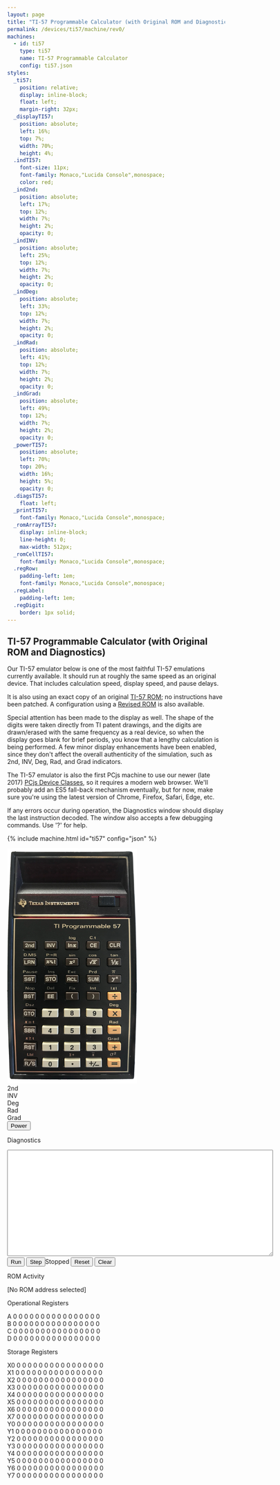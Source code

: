 ```yaml
---
layout: page
title: "TI-57 Programmable Calculator (with Original ROM and Diagnostics)"
permalink: /devices/ti57/machine/rev0/
machines:
  - id: ti57
    type: ti57
    name: TI-57 Programmable Calculator
    config: ti57.json
styles:
  _ti57:
    position: relative;
    display: inline-block;
    float: left;
    margin-right: 32px;
  _displayTI57:
    position: absolute;
    left: 16%;
    top: 7%;
    width: 70%;
    height: 4%;
  .indTI57:
    font-size: 11px;
    font-family: Monaco,"Lucida Console",monospace;
    color: red;
  _ind2nd:
    position: absolute;
    left: 17%;
    top: 12%;
    width: 7%;
    height: 2%;
    opacity: 0;
  _indINV:
    position: absolute;
    left: 25%;
    top: 12%;
    width: 7%;
    height: 2%;
    opacity: 0;
  _indDeg:
    position: absolute;
    left: 33%;
    top: 12%;
    width: 7%;
    height: 2%;
    opacity: 0;
  _indRad:
    position: absolute;
    left: 41%;
    top: 12%;
    width: 7%;
    height: 2%;
    opacity: 0;
  _indGrad:
    position: absolute;
    left: 49%;
    top: 12%;
    width: 7%;
    height: 2%;
    opacity: 0;
  _powerTI57:
    position: absolute;
    left: 70%;
    top: 20%;
    width: 16%;
    height: 5%;
    opacity: 0;
  .diagsTI57:
    float: left;
  _printTI57:
    font-family: Monaco,"Lucida Console",monospace;
  _romArrayTI57:
    display: inline-block;
    line-height: 0;
    max-width: 512px;
  _romCellTI57:
    font-family: Monaco,"Lucida Console",monospace;
  .regRow:
    padding-left: 1em;
    font-family: Monaco,"Lucida Console",monospace;
  .regLabel:
    padding-left: 1em;
  .regDigit:
    border: 1px solid;
---
```


TI-57 Programmable Calculator (with Original ROM and Diagnostics)
-----------------------------------------------------------------

Our TI-57 emulator below is one of the most faithful TI-57 emulations currently available.  It should run at
roughly the same speed as an original device.  That includes calculation speed, display speed, and pause delays.

It is also using an exact copy of an original [TI-57 ROM](/devices/ti57/rom/); no instructions have been patched.
A configuration using a [Revised ROM](../rev1/) is also available.

Special attention has been made to the display as well.  The shape of the digits were taken directly from TI patent
drawings, and the digits are drawn/erased with the same frequency as a real device, so when the display goes blank for
brief periods, you know that a lengthy calculation is being performed.  A few minor display enhancements have been
enabled, since they don't affect the overall authenticity of the simulation, such as
<span class="indTI57">2nd</span>,
<span class="indTI57">INV</span>,
<span class="indTI57">Deg</span>,
<span class="indTI57">Rad</span>, and
<span class="indTI57">Grad</span> indicators.

The TI-57 emulator is also the first PCjs machine to use our newer (late 2017) [PCjs Device Classes](/modules/devices/),
so it requires a modern web browser.  We'll probably add an ES5 fall-back mechanism eventually, but for now, make sure
you're using the latest version of Chrome, Firefox, Safari, Edge, etc.

If any errors occur during operation, the Diagnostics window should display the last instruction decoded.
The window also accepts a few debugging commands.  Use '?' for help.

{% include machine.html id="ti57" config="json" %}

<div id="ti57">
  <img id="imageTI57" src="/devices/ti57/images/ti57.png" width="300" alt="TI-57 Calculator"/>
  <div id="displayTI57"></div>
  <div id="ind2nd" class="indTI57">2nd</div>
  <div id="indINV" class="indTI57">INV</div>
  <div id="indDeg" class="indTI57">Deg</div>
  <div id="indRad" class="indTI57">Rad</div>
  <div id="indGrad" class="indTI57">Grad</div>
  <button id="powerTI57">Power</button>
</div>
<div class="diagsTI57">
  <div>
    <p>Diagnostics</p>
    <textarea id="printTI57" cols="74" rows="16" spellcheck="false"></textarea>
  </div>
  <button id="runTI57">Run</button>
  <button id="stepTI57">Step</button><span id="speedTI57">Stopped</span>
  <button id="resetTI57">Reset</button>
  <button id="clearTI57">Clear</button>
  <p>ROM Activity</p>
  <div id="romArrayTI57"></div>
  <p id="romCellTI57">[No ROM address selected]</p>
  <p>Operational Registers</p>
  <div>
  	<div class="regRow">
  	  <span class="regLabel">A</span>
  	  <span class="regDigit" id="regA-15">0</span>
  	  <span class="regDigit" id="regA-14">0</span>
  	  <span class="regDigit" id="regA-13">0</span>
  	  <span class="regDigit" id="regA-12">0</span>
  	  <span class="regDigit" id="regA-11">0</span>
  	  <span class="regDigit" id="regA-10">0</span>
  	  <span class="regDigit" id="regA-09">0</span>
  	  <span class="regDigit" id="regA-08">0</span>
  	  <span class="regDigit" id="regA-07">0</span>
  	  <span class="regDigit" id="regA-06">0</span>
  	  <span class="regDigit" id="regA-05">0</span>
  	  <span class="regDigit" id="regA-04">0</span>
  	  <span class="regDigit" id="regA-03">0</span>
  	  <span class="regDigit" id="regA-02">0</span>
  	  <span class="regDigit" id="regA-01">0</span>
  	  <span class="regDigit" id="regA-00">0</span>
  	</div>
  	<div class="regRow">
  	  <span class="regLabel">B</span>
  	  <span class="regDigit" id="regB-15">0</span>
  	  <span class="regDigit" id="regB-14">0</span>
  	  <span class="regDigit" id="regB-13">0</span>
  	  <span class="regDigit" id="regB-12">0</span>
  	  <span class="regDigit" id="regB-11">0</span>
  	  <span class="regDigit" id="regB-10">0</span>
  	  <span class="regDigit" id="regB-09">0</span>
  	  <span class="regDigit" id="regB-08">0</span>
  	  <span class="regDigit" id="regB-07">0</span>
  	  <span class="regDigit" id="regB-06">0</span>
  	  <span class="regDigit" id="regB-05">0</span>
  	  <span class="regDigit" id="regB-04">0</span>
  	  <span class="regDigit" id="regB-03">0</span>
  	  <span class="regDigit" id="regB-02">0</span>
  	  <span class="regDigit" id="regB-01">0</span>
  	  <span class="regDigit" id="regB-00">0</span>
  	</div>
  	<div class="regRow">
  	  <span class="regLabel">C</span>
  	  <span class="regDigit" id="regC-15">0</span>
  	  <span class="regDigit" id="regC-14">0</span>
  	  <span class="regDigit" id="regC-13">0</span>
  	  <span class="regDigit" id="regC-12">0</span>
  	  <span class="regDigit" id="regC-11">0</span>
  	  <span class="regDigit" id="regC-10">0</span>
  	  <span class="regDigit" id="regC-09">0</span>
  	  <span class="regDigit" id="regC-08">0</span>
  	  <span class="regDigit" id="regC-07">0</span>
  	  <span class="regDigit" id="regC-06">0</span>
  	  <span class="regDigit" id="regC-05">0</span>
  	  <span class="regDigit" id="regC-04">0</span>
  	  <span class="regDigit" id="regC-03">0</span>
  	  <span class="regDigit" id="regC-02">0</span>
  	  <span class="regDigit" id="regC-01">0</span>
  	  <span class="regDigit" id="regC-00">0</span>
  	</div>
  	<div class="regRow">
  	  <span class="regLabel">D</span>
  	  <span class="regDigit" id="regD-15">0</span>
  	  <span class="regDigit" id="regD-14">0</span>
  	  <span class="regDigit" id="regD-13">0</span>
  	  <span class="regDigit" id="regD-12">0</span>
  	  <span class="regDigit" id="regD-11">0</span>
  	  <span class="regDigit" id="regD-10">0</span>
  	  <span class="regDigit" id="regD-09">0</span>
  	  <span class="regDigit" id="regD-08">0</span>
  	  <span class="regDigit" id="regD-07">0</span>
  	  <span class="regDigit" id="regD-06">0</span>
  	  <span class="regDigit" id="regD-05">0</span>
  	  <span class="regDigit" id="regD-04">0</span>
  	  <span class="regDigit" id="regD-03">0</span>
  	  <span class="regDigit" id="regD-02">0</span>
  	  <span class="regDigit" id="regD-01">0</span>
  	  <span class="regDigit" id="regD-00">0</span>
  	</div>
  </div>
  <p>Storage Registers</p>
  <div>
  	<div class="regRow">
  	  <span class="regLabel">X0</span>
  	  <span class="regDigit" id="regX0-15" data-value="(0">0</span>
  	  <span class="regDigit" id="regX0-14" data-value="O0">0</span>
  	  <span class="regDigit" id="regX0-13" data-value="A0 N">0</span>
  	  <span class="regDigit" id="regX0-12" data-value="A0 M">0</span>
  	  <span class="regDigit" id="regX0-11" data-value="A0 M">0</span>
  	  <span class="regDigit" id="regX0-10" data-value="A0 M">0</span>
  	  <span class="regDigit" id="regX0-09" data-value="A0 M">0</span>
  	  <span class="regDigit" id="regX0-08" data-value="A0 M">0</span>
  	  <span class="regDigit" id="regX0-07" data-value="A0 M">0</span>
  	  <span class="regDigit" id="regX0-06" data-value="A0 M">0</span>
  	  <span class="regDigit" id="regX0-05" data-value="A0 M">0</span>
  	  <span class="regDigit" id="regX0-04" data-value="A0 M">0</span>
  	  <span class="regDigit" id="regX0-03" data-value="A0 M">0</span>
  	  <span class="regDigit" id="regX0-02" data-value="A0 M">0</span>
  	  <span class="regDigit" id="regX0-01" data-value="A0 E">0</span>
  	  <span class="regDigit" id="regX0-00" data-value="A0 E">0</span>
  	</div>
  	<div class="regRow">
  	  <span class="regLabel">X1</span>
  	  <span class="regDigit" id="regX1-15" data-value="(1">0</span>
  	  <span class="regDigit" id="regX1-14" data-value="O1">0</span>
  	  <span class="regDigit" id="regX1-13" data-value="A1 N">0</span>
  	  <span class="regDigit" id="regX1-12" data-value="A1 M">0</span>
  	  <span class="regDigit" id="regX1-11" data-value="A1 M">0</span>
  	  <span class="regDigit" id="regX1-10" data-value="A1 M">0</span>
  	  <span class="regDigit" id="regX1-09" data-value="A1 M">0</span>
  	  <span class="regDigit" id="regX1-08" data-value="A1 M">0</span>
  	  <span class="regDigit" id="regX1-07" data-value="A1 M">0</span>
  	  <span class="regDigit" id="regX1-06" data-value="A1 M">0</span>
  	  <span class="regDigit" id="regX1-05" data-value="A1 M">0</span>
  	  <span class="regDigit" id="regX1-04" data-value="A1 M">0</span>
  	  <span class="regDigit" id="regX1-03" data-value="A1 M">0</span>
  	  <span class="regDigit" id="regX1-02" data-value="A1 M">0</span>
  	  <span class="regDigit" id="regX1-01" data-value="A1 E">0</span>
  	  <span class="regDigit" id="regX1-00" data-value="A1 E">0</span>
  	</div>
  	<div class="regRow">
  	  <span class="regLabel">X2</span>
  	  <span class="regDigit" id="regX2-15" data-value="(2">0</span>
  	  <span class="regDigit" id="regX2-14" data-value="O2">0</span>
  	  <span class="regDigit" id="regX2-13" data-value="R6 N">0</span>
  	  <span class="regDigit" id="regX2-12" data-value="R6 M">0</span>
  	  <span class="regDigit" id="regX2-11" data-value="R6 M">0</span>
  	  <span class="regDigit" id="regX2-10" data-value="R6 M">0</span>
  	  <span class="regDigit" id="regX2-09" data-value="R6 M">0</span>
  	  <span class="regDigit" id="regX2-08" data-value="R6 M">0</span>
  	  <span class="regDigit" id="regX2-07" data-value="R6 M">0</span>
  	  <span class="regDigit" id="regX2-06" data-value="R6 M">0</span>
  	  <span class="regDigit" id="regX2-05" data-value="R6 M">0</span>
  	  <span class="regDigit" id="regX2-04" data-value="R6 M">0</span>
  	  <span class="regDigit" id="regX2-03" data-value="R6 M">0</span>
  	  <span class="regDigit" id="regX2-02" data-value="R6 M">0</span>
  	  <span class="regDigit" id="regX2-01" data-value="R6 E">0</span>
  	  <span class="regDigit" id="regX2-00" data-value="R6 E">0</span>
  	</div>
  	<div class="regRow">
  	  <span class="regLabel">X3</span>
  	  <span class="regDigit" id="regX3-15" data-value="(3">0</span>
  	  <span class="regDigit" id="regX3-14" data-value="O3">0</span>
  	  <span class="regDigit" id="regX3-13" data-value="R5 N">0</span>
  	  <span class="regDigit" id="regX3-12" data-value="R5 M">0</span>
  	  <span class="regDigit" id="regX3-11" data-value="R5 M">0</span>
  	  <span class="regDigit" id="regX3-10" data-value="R5 M">0</span>
  	  <span class="regDigit" id="regX3-09" data-value="R5 M">0</span>
  	  <span class="regDigit" id="regX3-08" data-value="R5 M">0</span>
  	  <span class="regDigit" id="regX3-07" data-value="R5 M">0</span>
  	  <span class="regDigit" id="regX3-06" data-value="R5 M">0</span>
  	  <span class="regDigit" id="regX3-05" data-value="R5 M">0</span>
  	  <span class="regDigit" id="regX3-04" data-value="R5 M">0</span>
  	  <span class="regDigit" id="regX3-03" data-value="R5 M">0</span>
  	  <span class="regDigit" id="regX3-02" data-value="R5 M">0</span>
  	  <span class="regDigit" id="regX3-01" data-value="R5 E">0</span>
  	  <span class="regDigit" id="regX3-00" data-value="R5 E">0</span>
  	</div>
  	<div class="regRow">
  	  <span class="regLabel">X4</span>
  	  <span class="regDigit" id="regX4-15" data-value="SC">0</span>
  	  <span class="regDigit" id="regX4-14" data-value="?">0</span>
  	  <span class="regDigit" id="regX4-13" data-value="R7 N">0</span>
  	  <span class="regDigit" id="regX4-12" data-value="R7 M">0</span>
  	  <span class="regDigit" id="regX4-11" data-value="R7 M">0</span>
  	  <span class="regDigit" id="regX4-10" data-value="R7 M">0</span>
  	  <span class="regDigit" id="regX4-09" data-value="R7 M">0</span>
  	  <span class="regDigit" id="regX4-08" data-value="R7 M">0</span>
  	  <span class="regDigit" id="regX4-07" data-value="R7 M">0</span>
  	  <span class="regDigit" id="regX4-06" data-value="R7 M">0</span>
  	  <span class="regDigit" id="regX4-05" data-value="R7 M">0</span>
  	  <span class="regDigit" id="regX4-04" data-value="R7 M">0</span>
  	  <span class="regDigit" id="regX4-03" data-value="R7 M">0</span>
  	  <span class="regDigit" id="regX4-02" data-value="R7 M">0</span>
  	  <span class="regDigit" id="regX4-01" data-value="R7 E">0</span>
  	  <span class="regDigit" id="regX4-00" data-value="R7 E">0</span>
  	</div>
  	<div class="regRow">
  	  <span class="regLabel">X5</span>
  	  <span class="regDigit" id="regX5-15" data-value="PC H">0</span>
  	  <span class="regDigit" id="regX5-14" data-value="PC L">0</span>
  	  <span class="regDigit" id="regX5-13" data-value="R0 N">0</span>
  	  <span class="regDigit" id="regX5-12" data-value="R0 M">0</span>
  	  <span class="regDigit" id="regX5-11" data-value="R0 M">0</span>
  	  <span class="regDigit" id="regX5-10" data-value="R0 M">0</span>
  	  <span class="regDigit" id="regX5-09" data-value="R0 M">0</span>
  	  <span class="regDigit" id="regX5-08" data-value="R0 M">0</span>
  	  <span class="regDigit" id="regX5-07" data-value="R0 M">0</span>
  	  <span class="regDigit" id="regX5-06" data-value="R0 M">0</span>
  	  <span class="regDigit" id="regX5-05" data-value="R0 M">0</span>
  	  <span class="regDigit" id="regX5-04" data-value="R0 M">0</span>
  	  <span class="regDigit" id="regX5-03" data-value="R0 M">0</span>
  	  <span class="regDigit" id="regX5-02" data-value="R0 M">0</span>
  	  <span class="regDigit" id="regX5-01" data-value="R0 E">0</span>
  	  <span class="regDigit" id="regX5-00" data-value="R0 E">0</span>
  	</div>
  	<div class="regRow">
  	  <span class="regLabel">X6</span>
  	  <span class="regDigit" id="regX6-15" data-value="S1 H">0</span>
  	  <span class="regDigit" id="regX6-14" data-value="S1 L">0</span>
  	  <span class="regDigit" id="regX6-13" data-value="R1 N">0</span>
  	  <span class="regDigit" id="regX6-12" data-value="R1 M">0</span>
  	  <span class="regDigit" id="regX6-11" data-value="R1 M">0</span>
  	  <span class="regDigit" id="regX6-10" data-value="R1 M">0</span>
  	  <span class="regDigit" id="regX6-09" data-value="R1 M">0</span>
  	  <span class="regDigit" id="regX6-08" data-value="R1 M">0</span>
  	  <span class="regDigit" id="regX6-07" data-value="R1 M">0</span>
  	  <span class="regDigit" id="regX6-06" data-value="R1 M">0</span>
  	  <span class="regDigit" id="regX6-05" data-value="R1 M">0</span>
  	  <span class="regDigit" id="regX6-04" data-value="R1 M">0</span>
  	  <span class="regDigit" id="regX6-03" data-value="R1 M">0</span>
  	  <span class="regDigit" id="regX6-02" data-value="R1 M">0</span>
  	  <span class="regDigit" id="regX6-01" data-value="R1 E">0</span>
  	  <span class="regDigit" id="regX6-00" data-value="R1 E">0</span>
  	</div>
  	<div class="regRow">
  	  <span class="regLabel">X7</span>
  	  <span class="regDigit" id="regX7-15" data-value="S2 H">0</span>
  	  <span class="regDigit" id="regX7-14" data-value="S2 L">0</span>
  	  <span class="regDigit" id="regX7-13" data-value="R2 N">0</span>
  	  <span class="regDigit" id="regX7-12" data-value="R2 M">0</span>
  	  <span class="regDigit" id="regX7-11" data-value="R2 M">0</span>
  	  <span class="regDigit" id="regX7-10" data-value="R2 M">0</span>
  	  <span class="regDigit" id="regX7-09" data-value="R2 M">0</span>
  	  <span class="regDigit" id="regX7-08" data-value="R2 M">0</span>
  	  <span class="regDigit" id="regX7-07" data-value="R2 M">0</span>
  	  <span class="regDigit" id="regX7-06" data-value="R2 M">0</span>
  	  <span class="regDigit" id="regX7-05" data-value="R2 M">0</span>
  	  <span class="regDigit" id="regX7-04" data-value="R2 M">0</span>
  	  <span class="regDigit" id="regX7-03" data-value="R2 M">0</span>
  	  <span class="regDigit" id="regX7-02" data-value="R2 M">0</span>
  	  <span class="regDigit" id="regX7-01" data-value="R2 E">0</span>
  	  <span class="regDigit" id="regX7-00" data-value="R2 E">0</span>
  	</div>
  	<div class="regRow">
  	  <span class="regLabel">Y0</span>
  	  <span class="regDigit" id="regY0-15" data-value="P00 H">0</span>
  	  <span class="regDigit" id="regY0-14" data-value="P00 L">0</span>
  	  <span class="regDigit" id="regY0-13" data-value="P01 H">0</span>
  	  <span class="regDigit" id="regY0-12" data-value="P01 L">0</span>
  	  <span class="regDigit" id="regY0-11" data-value="P02 H">0</span>
  	  <span class="regDigit" id="regY0-10" data-value="P02 L">0</span>
  	  <span class="regDigit" id="regY0-09" data-value="P03 H">0</span>
  	  <span class="regDigit" id="regY0-08" data-value="P03 L">0</span>
  	  <span class="regDigit" id="regY0-07" data-value="P04 H">0</span>
  	  <span class="regDigit" id="regY0-06" data-value="P04 L">0</span>
  	  <span class="regDigit" id="regY0-05" data-value="P05 H">0</span>
  	  <span class="regDigit" id="regY0-04" data-value="P05 L">0</span>
  	  <span class="regDigit" id="regY0-03" data-value="P06 H">0</span>
  	  <span class="regDigit" id="regY0-02" data-value="P06 L">0</span>
  	  <span class="regDigit" id="regY0-01" data-value="P07 H">0</span>
  	  <span class="regDigit" id="regY0-00" data-value="P07 L">0</span>
  	</div>
  	<div class="regRow">
  	  <span class="regLabel">Y1</span>
  	  <span class="regDigit" id="regY1-15" data-value="P08 H">0</span>
  	  <span class="regDigit" id="regY1-14" data-value="P08 L">0</span>
  	  <span class="regDigit" id="regY1-13" data-value="P09 H">0</span>
  	  <span class="regDigit" id="regY1-12" data-value="P09 L">0</span>
  	  <span class="regDigit" id="regY1-11" data-value="P10 H">0</span>
  	  <span class="regDigit" id="regY1-10" data-value="P10 L">0</span>
  	  <span class="regDigit" id="regY1-09" data-value="P11 H">0</span>
  	  <span class="regDigit" id="regY1-08" data-value="P11 L">0</span>
  	  <span class="regDigit" id="regY1-07" data-value="P12 H">0</span>
  	  <span class="regDigit" id="regY1-06" data-value="P12 L">0</span>
  	  <span class="regDigit" id="regY1-05" data-value="P13 H">0</span>
  	  <span class="regDigit" id="regY1-04" data-value="P13 L">0</span>
  	  <span class="regDigit" id="regY1-03" data-value="P14 H">0</span>
  	  <span class="regDigit" id="regY1-02" data-value="P14 L">0</span>
  	  <span class="regDigit" id="regY1-01" data-value="P15 H">0</span>
  	  <span class="regDigit" id="regY1-00" data-value="P15 L">0</span>
  	</div>
  	<div class="regRow">
  	  <span class="regLabel">Y2</span>
  	  <span class="regDigit" id="regY2-15" data-value="P16 H">0</span>
  	  <span class="regDigit" id="regY2-14" data-value="P16 L">0</span>
  	  <span class="regDigit" id="regY2-13" data-value="P17 H">0</span>
  	  <span class="regDigit" id="regY2-12" data-value="P17 L">0</span>
  	  <span class="regDigit" id="regY2-11" data-value="P18 H">0</span>
  	  <span class="regDigit" id="regY2-10" data-value="P18 L">0</span>
  	  <span class="regDigit" id="regY2-09" data-value="P19 H">0</span>
  	  <span class="regDigit" id="regY2-08" data-value="P19 L">0</span>
  	  <span class="regDigit" id="regY2-07" data-value="P20 H">0</span>
  	  <span class="regDigit" id="regY2-06" data-value="P20 L">0</span>
  	  <span class="regDigit" id="regY2-05" data-value="P21 H">0</span>
  	  <span class="regDigit" id="regY2-04" data-value="P21 L">0</span>
  	  <span class="regDigit" id="regY2-03" data-value="P22 H">0</span>
  	  <span class="regDigit" id="regY2-02" data-value="P22 L">0</span>
  	  <span class="regDigit" id="regY2-01" data-value="P23 H">0</span>
  	  <span class="regDigit" id="regY2-00" data-value="P23 L">0</span>
  	</div>
  	<div class="regRow">
  	  <span class="regLabel">Y3</span>
  	  <span class="regDigit" id="regY3-15" data-value="P24 H">0</span>
  	  <span class="regDigit" id="regY3-14" data-value="P24 L">0</span>
  	  <span class="regDigit" id="regY3-13" data-value="P25 H">0</span>
  	  <span class="regDigit" id="regY3-12" data-value="P25 L">0</span>
  	  <span class="regDigit" id="regY3-11" data-value="P26 H">0</span>
  	  <span class="regDigit" id="regY3-10" data-value="P26 L">0</span>
  	  <span class="regDigit" id="regY3-09" data-value="P27 H">0</span>
  	  <span class="regDigit" id="regY3-08" data-value="P27 L">0</span>
  	  <span class="regDigit" id="regY3-07" data-value="P28 H">0</span>
  	  <span class="regDigit" id="regY3-06" data-value="P28 L">0</span>
  	  <span class="regDigit" id="regY3-05" data-value="P29 H">0</span>
  	  <span class="regDigit" id="regY3-04" data-value="P29 L">0</span>
  	  <span class="regDigit" id="regY3-03" data-value="P30 H">0</span>
  	  <span class="regDigit" id="regY3-02" data-value="P30 L">0</span>
  	  <span class="regDigit" id="regY3-01" data-value="P31 H">0</span>
  	  <span class="regDigit" id="regY3-00" data-value="P31 L">0</span>
  	</div>
  	<div class="regRow">
  	  <span class="regLabel">Y4</span>
  	  <span class="regDigit" id="regY4-15" data-value="P32 H">0</span>
  	  <span class="regDigit" id="regY4-14" data-value="P32 L">0</span>
  	  <span class="regDigit" id="regY4-13" data-value="P33 H">0</span>
  	  <span class="regDigit" id="regY4-12" data-value="P33 L">0</span>
  	  <span class="regDigit" id="regY4-11" data-value="P34 H">0</span>
  	  <span class="regDigit" id="regY4-10" data-value="P34 L">0</span>
  	  <span class="regDigit" id="regY4-09" data-value="P35 H">0</span>
  	  <span class="regDigit" id="regY4-08" data-value="P35 L">0</span>
  	  <span class="regDigit" id="regY4-07" data-value="P36 H">0</span>
  	  <span class="regDigit" id="regY4-06" data-value="P36 L">0</span>
  	  <span class="regDigit" id="regY4-05" data-value="P37 H">0</span>
  	  <span class="regDigit" id="regY4-04" data-value="P37 L">0</span>
  	  <span class="regDigit" id="regY4-03" data-value="P38 H">0</span>
  	  <span class="regDigit" id="regY4-02" data-value="P38 L">0</span>
  	  <span class="regDigit" id="regY4-01" data-value="P39 H">0</span>
  	  <span class="regDigit" id="regY4-00" data-value="P39 L">0</span>
  	</div>
  	<div class="regRow">
  	  <span class="regLabel">Y5</span>
  	  <span class="regDigit" id="regY5-15" data-value="P40 H">0</span>
  	  <span class="regDigit" id="regY5-14" data-value="P40 L">0</span>
  	  <span class="regDigit" id="regY5-13" data-value="P41 H">0</span>
  	  <span class="regDigit" id="regY5-12" data-value="P41 L">0</span>
  	  <span class="regDigit" id="regY5-11" data-value="P42 H">0</span>
  	  <span class="regDigit" id="regY5-10" data-value="P42 L">0</span>
  	  <span class="regDigit" id="regY5-09" data-value="P43 H">0</span>
  	  <span class="regDigit" id="regY5-08" data-value="P43 L">0</span>
  	  <span class="regDigit" id="regY5-07" data-value="P44 H">0</span>
  	  <span class="regDigit" id="regY5-06" data-value="P44 L">0</span>
  	  <span class="regDigit" id="regY5-05" data-value="P45 H">0</span>
  	  <span class="regDigit" id="regY5-04" data-value="P45 L">0</span>
  	  <span class="regDigit" id="regY5-03" data-value="P46 H">0</span>
  	  <span class="regDigit" id="regY5-02" data-value="P46 L">0</span>
  	  <span class="regDigit" id="regY5-01" data-value="P47 H">0</span>
  	  <span class="regDigit" id="regY5-00" data-value="P47 L">0</span>
  	</div>
  	<div class="regRow">
  	  <span class="regLabel">Y6</span>
  	  <span class="regDigit" id="regY6-15" data-value="P48 H">0</span>
  	  <span class="regDigit" id="regY6-14" data-value="P48 L">0</span>
  	  <span class="regDigit" id="regY6-13" data-value="R3 N">0</span>
  	  <span class="regDigit" id="regY6-12" data-value="R3 M">0</span>
  	  <span class="regDigit" id="regY6-11" data-value="R3 M">0</span>
  	  <span class="regDigit" id="regY6-10" data-value="R3 M">0</span>
  	  <span class="regDigit" id="regY6-09" data-value="R3 M">0</span>
  	  <span class="regDigit" id="regY6-08" data-value="R3 M">0</span>
  	  <span class="regDigit" id="regY6-07" data-value="R3 M">0</span>
  	  <span class="regDigit" id="regY6-06" data-value="R3 M">0</span>
  	  <span class="regDigit" id="regY6-05" data-value="R3 M">0</span>
  	  <span class="regDigit" id="regY6-04" data-value="R3 M">0</span>
  	  <span class="regDigit" id="regY6-03" data-value="R3 M">0</span>
  	  <span class="regDigit" id="regY6-02" data-value="R3 M">0</span>
  	  <span class="regDigit" id="regY6-01" data-value="R3 E">0</span>
  	  <span class="regDigit" id="regY6-00" data-value="R3 E">0</span>
  	</div>
  	<div class="regRow">
  	  <span class="regLabel">Y7</span>
  	  <span class="regDigit" id="regY7-15" data-value="P49 H">0</span>
  	  <span class="regDigit" id="regY7-14" data-value="P49 L">0</span>
  	  <span class="regDigit" id="regY7-13" data-value="R4 N">0</span>
  	  <span class="regDigit" id="regY7-12" data-value="R4 M">0</span>
  	  <span class="regDigit" id="regY7-11" data-value="R4 M">0</span>
  	  <span class="regDigit" id="regY7-10" data-value="R4 M">0</span>
  	  <span class="regDigit" id="regY7-09" data-value="R4 M">0</span>
  	  <span class="regDigit" id="regY7-08" data-value="R4 M">0</span>
  	  <span class="regDigit" id="regY7-07" data-value="R4 M">0</span>
  	  <span class="regDigit" id="regY7-06" data-value="R4 M">0</span>
  	  <span class="regDigit" id="regY7-05" data-value="R4 M">0</span>
  	  <span class="regDigit" id="regY7-04" data-value="R4 M">0</span>
  	  <span class="regDigit" id="regY7-03" data-value="R4 M">0</span>
  	  <span class="regDigit" id="regY7-02" data-value="R4 M">0</span>
  	  <span class="regDigit" id="regY7-01" data-value="R4 E">0</span>
  	  <span class="regDigit" id="regY7-00" data-value="R4 E">0</span>
  	</div>
  </div>
</div>
